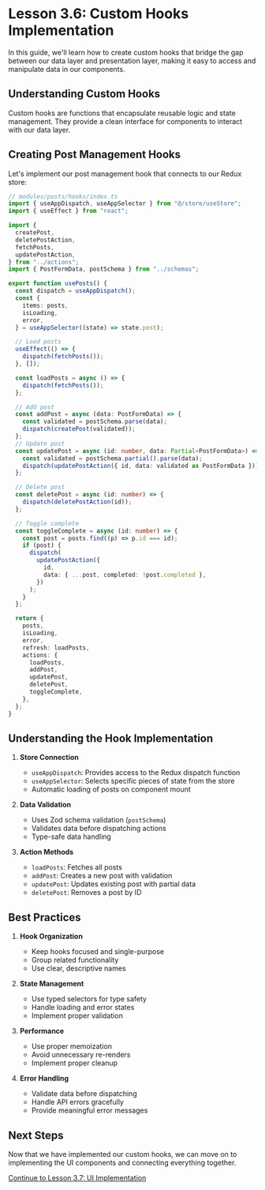 # Lesson 3.6: Custom Hooks Implementation

In this guide, we'll learn how to create custom hooks that bridge the gap between our data layer and presentation layer, making it easy to access and manipulate data in our components.

## Understanding Custom Hooks

Custom hooks are functions that encapsulate reusable logic and state management. They provide a clean interface for components to interact with our data layer.

## Creating Post Management Hooks

Let's implement our post management hook that connects to our Redux store:

```typescript
// modules/posts/hooks/index.ts
import { useAppDispatch, useAppSelector } from "@/store/useStore";
import { useEffect } from "react";

import {
  createPost,
  deletePostAction,
  fetchPosts,
  updatePostAction,
} from "../actions";
import { PostFormData, postSchema } from "../schemas";

export function usePosts() {
  const dispatch = useAppDispatch();
  const {
    items: posts,
    isLoading,
    error,
  } = useAppSelector((state) => state.post);

  // Load posts
  useEffect(() => {
    dispatch(fetchPosts());
  }, []);

  const loadPosts = async () => {
    dispatch(fetchPosts());
  };

  // Add post
  const addPost = async (data: PostFormData) => {
    const validated = postSchema.parse(data);
    dispatch(createPost(validated));
  };
  // Update post
  const updatePost = async (id: number, data: Partial<PostFormData>) => {
    const validated = postSchema.partial().parse(data);
    dispatch(updatePostAction({ id, data: validated as PostFormData }));
  };

  // Delete post
  const deletePost = async (id: number) => {
    dispatch(deletePostAction(id));
  };

  // Toggle complete
  const toggleComplete = async (id: number) => {
    const post = posts.find((p) => p.id === id);
    if (post) {
      dispatch(
        updatePostAction({
          id,
          data: { ...post, completed: !post.completed },
        })
      );
    }
  };

  return {
    posts,
    isLoading,
    error,
    refresh: loadPosts,
    actions: {
      loadPosts,
      addPost,
      updatePost,
      deletePost,
      toggleComplete,
    },
  };
}
```

## Understanding the Hook Implementation

1. **Store Connection**
   - `useAppDispatch`: Provides access to the Redux dispatch function
   - `useAppSelector`: Selects specific pieces of state from the store
   - Automatic loading of posts on component mount

2. **Data Validation**
   - Uses Zod schema validation (`postSchema`)
   - Validates data before dispatching actions
   - Type-safe data handling

3. **Action Methods**
   - `loadPosts`: Fetches all posts
   - `addPost`: Creates a new post with validation
   - `updatePost`: Updates existing post with partial data
   - `deletePost`: Removes a post by ID

## Best Practices

1. **Hook Organization**
   - Keep hooks focused and single-purpose
   - Group related functionality
   - Use clear, descriptive names

2. **State Management**
   - Use typed selectors for type safety
   - Handle loading and error states
   - Implement proper validation

3. **Performance**
   - Use proper memoization
   - Avoid unnecessary re-renders
   - Implement proper cleanup

4. **Error Handling**
   - Validate data before dispatching
   - Handle API errors gracefully
   - Provide meaningful error messages

## Next Steps

Now that we have implemented our custom hooks, we can move on to implementing the UI components and connecting everything together.

[Continue to Lesson 3.7: UI Implementation](./step3f-ui-implementation.md) 